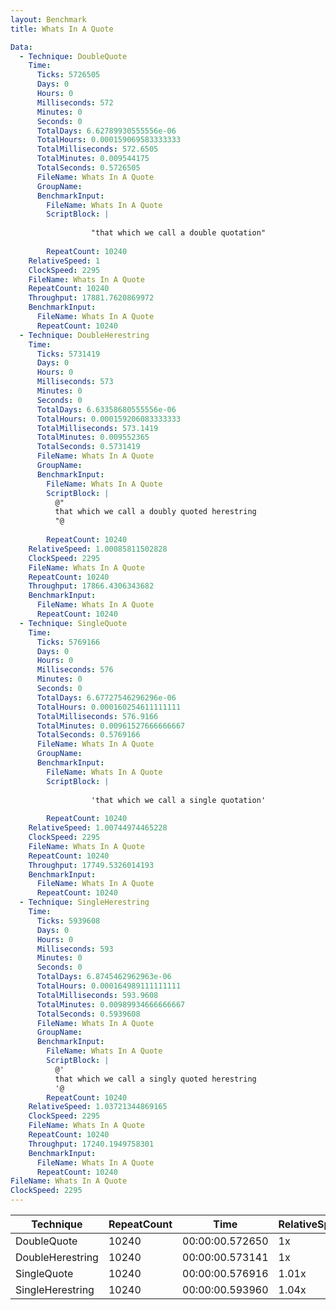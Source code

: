 ```yaml
---
layout: Benchmark
title: Whats In A Quote

Data: 
  - Technique: DoubleQuote
    Time: 
      Ticks: 5726505
      Days: 0
      Hours: 0
      Milliseconds: 572
      Minutes: 0
      Seconds: 0
      TotalDays: 6.62789930555556e-06
      TotalHours: 0.000159069583333333
      TotalMilliseconds: 572.6505
      TotalMinutes: 0.009544175
      TotalSeconds: 0.5726505
      FileName: Whats In A Quote
      GroupName: 
      BenchmarkInput: 
        FileName: Whats In A Quote
        ScriptBlock: |
          
                  "that which we call a double quotation"
              
        RepeatCount: 10240
    RelativeSpeed: 1
    ClockSpeed: 2295
    FileName: Whats In A Quote
    RepeatCount: 10240
    Throughput: 17881.7620869972
    BenchmarkInput: 
      FileName: Whats In A Quote
      RepeatCount: 10240
  - Technique: DoubleHerestring
    Time: 
      Ticks: 5731419
      Days: 0
      Hours: 0
      Milliseconds: 573
      Minutes: 0
      Seconds: 0
      TotalDays: 6.63358680555556e-06
      TotalHours: 0.000159206083333333
      TotalMilliseconds: 573.1419
      TotalMinutes: 0.009552365
      TotalSeconds: 0.5731419
      FileName: Whats In A Quote
      GroupName: 
      BenchmarkInput: 
        FileName: Whats In A Quote
        ScriptBlock: |
          @"
          that which we call a doubly quoted herestring
          "@
              
        RepeatCount: 10240
    RelativeSpeed: 1.00085811502828
    ClockSpeed: 2295
    FileName: Whats In A Quote
    RepeatCount: 10240
    Throughput: 17866.4306343682
    BenchmarkInput: 
      FileName: Whats In A Quote
      RepeatCount: 10240
  - Technique: SingleQuote
    Time: 
      Ticks: 5769166
      Days: 0
      Hours: 0
      Milliseconds: 576
      Minutes: 0
      Seconds: 0
      TotalDays: 6.67727546296296e-06
      TotalHours: 0.000160254611111111
      TotalMilliseconds: 576.9166
      TotalMinutes: 0.00961527666666667
      TotalSeconds: 0.5769166
      FileName: Whats In A Quote
      GroupName: 
      BenchmarkInput: 
        FileName: Whats In A Quote
        ScriptBlock: |
          
                  'that which we call a single quotation'
              
        RepeatCount: 10240
    RelativeSpeed: 1.00744974465228
    ClockSpeed: 2295
    FileName: Whats In A Quote
    RepeatCount: 10240
    Throughput: 17749.5326014193
    BenchmarkInput: 
      FileName: Whats In A Quote
      RepeatCount: 10240
  - Technique: SingleHerestring
    Time: 
      Ticks: 5939608
      Days: 0
      Hours: 0
      Milliseconds: 593
      Minutes: 0
      Seconds: 0
      TotalDays: 6.8745462962963e-06
      TotalHours: 0.000164989111111111
      TotalMilliseconds: 593.9608
      TotalMinutes: 0.00989934666666667
      TotalSeconds: 0.5939608
      FileName: Whats In A Quote
      GroupName: 
      BenchmarkInput: 
        FileName: Whats In A Quote
        ScriptBlock: |
          @'
          that which we call a singly quoted herestring
          '@
        RepeatCount: 10240
    RelativeSpeed: 1.03721344869165
    ClockSpeed: 2295
    FileName: Whats In A Quote
    RepeatCount: 10240
    Throughput: 17240.1949758301
    BenchmarkInput: 
      FileName: Whats In A Quote
      RepeatCount: 10240
FileName: Whats In A Quote
ClockSpeed: 2295
---
```





|Technique       |RepeatCount|Time           |RelativeSpeed|Throughput|
|----------------|-----------|---------------|-------------|----------|
|DoubleQuote     |10240      |00:00:00.572650|1x           |17881.76/s|
|DoubleHerestring|10240      |00:00:00.573141|1x           |17866.43/s|
|SingleQuote     |10240      |00:00:00.576916|1.01x        |17749.53/s|
|SingleHerestring|10240      |00:00:00.593960|1.04x        |17240.19/s|
